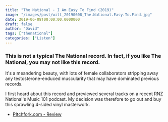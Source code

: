```yaml
---
title: "The National - I Am Easy To Find (2019)"
image: "/images/post/wilt_20190608_The.National.Easy.To.Find.jpg"
date: 2019-06-08T00:00:00.0000000
draft: false
author: "David"
tags: ["thenational"]
categories: ["Listen"]
---
```

### This is not a typical The National record. In fact, if you like The National, you may not like this record.

 It's a meandering beauty, with lots of female collaborators stripping away any testosterone-enduced muscularity that may have dominated previous records.

 I first heard about this record and previewed several tracks on a recent RNZ National's Music 101 podcast. My decision was therefore to go out and buy this sprawling 4-sided vinyl masterwork.

-  [PItchfork.com - Review](https://pitchfork.com/reviews/albums/the-national-i-am-easy-to-find/)